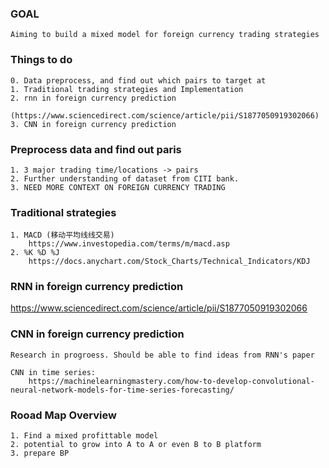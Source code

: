 ### GOAL
    Aiming to build a mixed model for foreign currency trading strategies

### Things to do
    0. Data preprocess, and find out which pairs to target at
    1. Traditional trading strategies and Implementation
    2. rnn in foreign currency prediction 
        (https://www.sciencedirect.com/science/article/pii/S1877050919302066)
    3. CNN in foreign currency prediction

### Preprocess data and find out paris

    1. 3 major trading time/locations -> pairs
    2. Further understanding of dataset from CITI bank.
    3. NEED MORE CONTEXT ON FOREIGN CURRENCY TRADING
    
### Traditional strategies
    1. MACD (移动平均线线交易)
        https://www.investopedia.com/terms/m/macd.asp
    2. %K %D %J
        https://docs.anychart.com/Stock_Charts/Technical_Indicators/KDJ
        
    
    
### RNN in foreign currency prediction
https://www.sciencedirect.com/science/article/pii/S1877050919302066


### CNN in foreign currency prediction
    Research in progroess. Should be able to find ideas from RNN's paper
    
    CNN in time series:
        https://machinelearningmastery.com/how-to-develop-convolutional-neural-network-models-for-time-series-forecasting/
    
### Rooad Map Overview
    1. Find a mixed profittable model
    2. potential to grow into A to A or even B to B platform
    3. prepare BP
    



